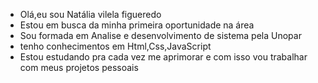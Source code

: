 -  Olá,eu sou Natália vilela figueredo
-  Estou em busca da minha primeira oportunidade na área
-  Sou formada em Analise e desenvolvimento de sistema pela Unopar
-  tenho conhecimentos em Html,Css,JavaScript
-  Estou estudando pra cada vez me aprimorar e com isso vou trabalhar com meus projetos pessoais



<!---
NataliaVilelaF/NataliaVilelaF is a ✨ special ✨ repository because its `README.md` (this file) appears on your GitHub profile.
You can click the Preview link to take a look at your changes.
--->
